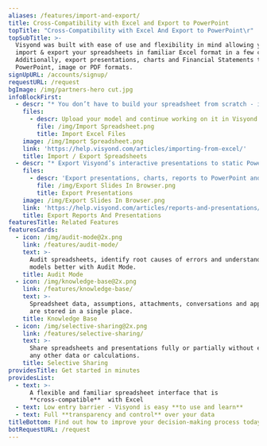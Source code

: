 ```yaml
---
aliases: /features/import-and-export/
title: Cross-Compatibility with Excel and Export to PowerPoint
topTitle: "Cross-Compatibility with Excel And Export to PowerPoint\r"
topSubTitle: >-
  Visyond was built with ease of use and flexibility in mind allowing you to
  import & export your spreadsheets in familiar Excel format in a few clicks.
  Additionally, export presentations, charts and Financial Statements to
  PowerPoint, image or PDF formats.
signUpURL: /accounts/signup/
requestURL: /request
bgImage: /img/partners-hero cut.jpg
infoBlockFirst:
  - descr: "* You don’t have to build your spreadsheet from scratch - import it to Visyond, and you are ready to go\r\n* Visyond can handle even the most complex spreadsheets and is cross-compatible with Excel\r\n* Export spreadsheets from Visyond to Excel at any time\r\n"
    files:
      - descr: Upload your model and continue working on it in Visyond.
        file: /img/Import Spreadsheet.png
        title: Import Excel Files
    image: /img/Import Spreadsheet.png
    link: 'https://help.visyond.com/articles/importing-from-excel/'
    title: Import / Export Spreadsheets
  - descr: "* Export Visyond’s interactive presentations to static PowerPoint at any time\r\n* Export charts, reports and financial statements into various formats\r\n"
    files:
      - descr: 'Export presentations, charts, reports to PowerPoint and other formats.'
        file: /img/Export Slides In Browser.png
        title: Export Presentations
    image: /img/Export Slides In Browser.png
    link: 'https://help.visyond.com/articles/reports-and-presentations/'
    title: Export Reports And Presentations
featuresTitle: Related Features
featuresCards:
  - icon: /img/audit-mode@2x.png
    link: /features/audit-mode/
    text: >-
      Audit spreadsheets, identify root causes of errors and understand your
      models better with Audit Mode.
    title: Audit Mode
  - icon: /img/knowledge-base@2x.png
    link: /features/knowledge-base/
    text: >-
      Spreadsheet data, assumptions, attachments, conversations and approvals
      are stored in a single place.
    title: Knowledge Base
  - icon: /img/selective-sharing@2x.png
    link: /features/selective-sharing/
    text: >-
      Share spreadsheets and presentations fully or partially without exposing
      any other data or calculations.
    title: Selective Sharing
providesTitle: Get started in minutes
providesList:
  - text: >-
      A flexible and familiar spreadsheet interface that is
      **cross-compatible**  with Excel
  - text: Low entry barrier - Visyond is easy **to use and learn**
  - text: Full **transparency and control** over your data
titleBottom: Find out how to improve your decision-making process today
botRequestURL: /request
---
```


